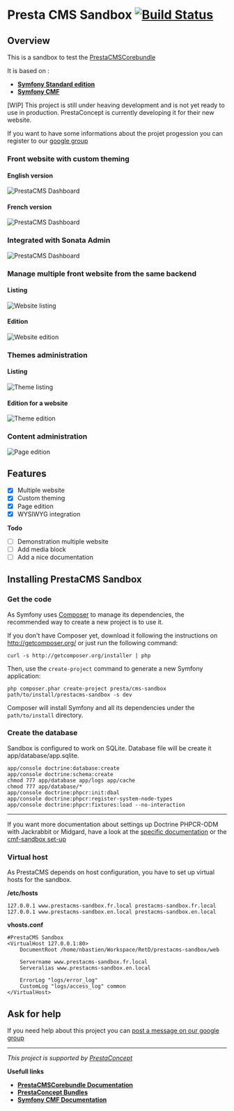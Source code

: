 Presta CMS Sandbox [![Build Status](https://secure.travis-ci.org/prestaconcept/prestacms-sandbox.png?branch=master)](http://travis-ci.org/prestaconcept/prestacms-sandbox)
=============


## Overview ##

This is a sandbox to test the [PrestaCMSCorebundle](https://github.com/prestaconcept/PrestaCMSCoreBundle)

It is based on :
* [**Symfony Standard edition**](https://github.com/symfony/symfony-standard)
* [**Symfony CMF**](http://symfony.com/doc/master/cmf/index.html)

[WIP] This project is still under heaving development and is not yet ready to use in production.
PrestaConcept is currently developing it for their new website.

If you want to have some informations about the projet progession you can register to our [google group](https://groups.google.com/forum/?hl=fr&fromgroups#!forum/prestacms-devs)

### Front website with custom theming ###

#### English version ####
![PrestaCMS Dashboard](https://raw.github.com/prestaconcept/prestacms-sandbox/master/app/Resources/docs/assets/frontend-english.png)


#### French version ####
![PrestaCMS Dashboard](https://raw.github.com/prestaconcept/prestacms-sandbox/master/app/Resources/docs/assets/frontend-french.png)


### Integrated with Sonata Admin ###
![PrestaCMS Dashboard](https://raw.github.com/prestaconcept/prestacms-sandbox/master/app/Resources/docs/assets/backend-dashboard.png)

### Manage multiple front website from the same backend ###

#### Listing ####
![Website listing](https://raw.github.com/prestaconcept/prestacms-sandbox/master/app/Resources/docs/assets/backend-website-list.png)

#### Edition ####
![Website edition](https://raw.github.com/prestaconcept/prestacms-sandbox/master/app/Resources/docs/assets/backend-website-edit.png)

### Themes administration ###

#### Listing ####
![Theme listing](https://raw.github.com/prestaconcept/prestacms-sandbox/master/app/Resources/docs/assets/backend-theme-list.png)

#### Edition for a website ####
![Theme edition](https://raw.github.com/prestaconcept/prestacms-sandbox/master/app/Resources/docs/assets/backend-theme-edit.png)

### Content administration ###
![Page edition](https://raw.github.com/prestaconcept/prestacms-sandbox/master/app/Resources/docs/assets/backend-page-edit.png)

## Features ##

- [x] Multiple website
- [x] Custom theming
- [x] Page edition
- [x] WYSIWYG integration

**Todo**
- [ ] Demonstration multiple website
- [ ] Add media block
- [ ] Add a nice documentation

## Installing PrestaCMS Sandbox ##

### Get the code ###

As Symfony uses [Composer](http://getcomposer.org/) to manage its dependencies, the recommended way to create a new project is to use it.

If you don't have Composer yet, download it following the instructions on http://getcomposer.org/ or just run the following command:

    curl -s http://getcomposer.org/installer | php

Then, use the `create-project` command to generate a new Symfony application:

    php composer.phar create-project presta/cms-sandbox path/to/install/prestacms-sandbox -s dev

Composer will install Symfony and all its dependencies under the `path/to/install` directory.

### Create the database ###

Sandbox is configured to work on SQLite. Database file will be create it app/database/app.sqlite.

    app/console doctrine:database:create
    app/console doctrine:schema:create
    chmod 777 app/database app/logs app/cache
    chmod 777 app/database/*
    app/console doctrine:phpcr:init:dbal
    app/console doctrine:phpcr:register-system-node-types
    app/console doctrine:phpcr:fixtures:load --no-interaction

---

If you want more documentation about settings up Doctrine PHPCR-ODM with Jackrabbit or Midgard, have a look at
the [specific documentation](http://symfony.com/doc/master/cmf/tutorials/installing-configuring-doctrine-phpcr-odm.html) or
the [cmf-sandbox set-up]()

### Virtual host ###

As PrestaCMS depends on host configuration, you have to set up virtual hosts for the sandbox.

**/etc/hosts**

    127.0.0.1 www.prestacms-sandbox.fr.local prestacms-sandbox.fr.local
    127.0.0.1 www.prestacms-sandbox.en.local prestacms-sandbox.en.local

**vhosts.conf**

    #PrestaCMS Sandbox
    <VirtualHost 127.0.0.1:80>
        DocumentRoot /home/nbastien/Workspace/RetD/prestacms-sandbox/web

        Servername www.prestacms-sandbox.fr.local
        Serveralias www.prestacms-sandbox.en.local

        ErrorLog "logs/error_log"
        CustomLog "logs/access_log" common
    </VirtualHost>


## Ask for help ##

If you need help about this project you can [post a message on our google group](https://groups.google.com/forum/?hl=fr&fromgroups#!forum/prestacms-devs)


---

*This project is supported by [PrestaConcept](http://www.prestaconcept.net)*

**Usefull links**
 * [**PrestaCMSCorebundle Documentation**](https://github.com/prestaconcept/PrestaCMSCoreBundle)
 * [**PrestaConcept Bundles**](https://github.com/prestaconcept)
 * [**Symfony CMF Documentation**](http://symfony.com/doc/master/cmf/index.html)

